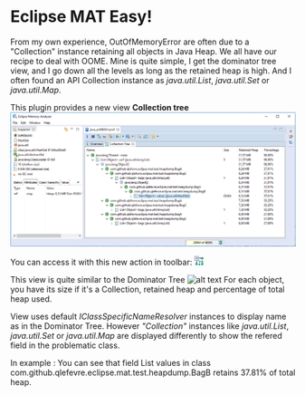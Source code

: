 # Eclipse MAT Easy!

From my own experience, OutOfMemoryError are often due to a "Collection" instance retaining all objects in Java Heap.
We all have our recipe to deal with OOME. Mine is quite simple, I get the dominator tree view, and I go down all the levels as long as the retained heap is high. And I often found an API Collection instance as *java.util.List*, *java.util.Set* or *java.util.Map*. 

This plugin provides a new view **Collection tree**
![alt text](/doc/collection_tree_view.png "Collection tree view")

You can access it with this new action in toolbar: ![alt text](/doc/collection_tree.gif "Collection tree view")

This view is quite similar to the Dominator Tree ![alt text](/doc/dominator_tree.gif "Dominator tree view")
For each object, you have its size if it's a Collection, retained heap and percentage of total heap used. 

View uses default *IClassSpecificNameResolver* instances to display name as in the Dominator Tree.
However *"Collection"* instances like *java.util.List*, *java.util.Set* or *java.util.Map* are displayed differently to show the refered field in the problematic class. 

In example : You can see that field List<String> values in class com.github.qlefevre.eclipse.mat.test.heapdump.BagB retains 37.81% of total heap.
